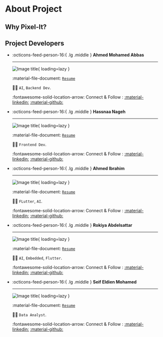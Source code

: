 # About Project

## Why Pixel-It?



## Project Developers

<div class="grid cards" markdown>

-   :octicons-feed-person-16:{ .lg .middle } __Ahmed Mohamed Abbas__

    ---

    ![Image title](https://avatars.githubusercontent.com/u/115493725?v=4/200x200/){ loading=lazy }
 
    :material-file-document: [`Resume`](#)

    :man_technologist: `AI`, `Backend Dev`.

    :fontawesome-solid-location-arrow: Connect & Follow : [:material-linkedin:](#) [:material-github:](#)

-   :octicons-feed-person-16:{ .lg .middle } __Hassnaa Nageh__

    ---

    ![Image title](https://avatars.githubusercontent.com/u/177738292?v=4/200x200/){ loading=lazy }

    :material-file-document: [`Resume`](#)

    :woman_technologist: `Frontend Dev`.

    :fontawesome-solid-location-arrow: Connect & Follow : [:material-linkedin:](#) [:material-github:](#)

-   :octicons-feed-person-16:{ .lg .middle } __Ahmed Ibrahim__

    ---

    ![Image title](https://avatars.githubusercontent.com/u/113642495?v=4/200x200/){ loading=lazy }

    :material-file-document: [`Resume`](#)

    :man_technologist: `FLutter`, `AI`.

    :fontawesome-solid-location-arrow: Connect & Follow : [:material-linkedin:](#) [:material-github:](#)

-   :octicons-feed-person-16:{ .lg .middle } __Rokiya Abdelsattar__

    ---

    ![Image title](https://avatars.githubusercontent.com/u/114098606?v=4/200x200/){ loading=lazy }

    :material-file-document: [`Resume`](#)

    :woman_technologist: `AI`, `Embedded`, `Flutter`.

    :fontawesome-solid-location-arrow: Connect & Follow : [:material-linkedin:](#) [:material-github:](#)

-   :octicons-feed-person-16:{ .lg .middle } __Seif Eldien Mohamed__

    ---

    ![Image title](https://avatars.githubusercontent.com/u/125474292?v=4/200x200/){ loading=lazy }

    :material-file-document: [`Resume`](#)

    :man_technologist: `Data Analyst`.

    :fontawesome-solid-location-arrow: Connect & Follow : [:material-linkedin:](#) [:material-github:](#)

</div>
